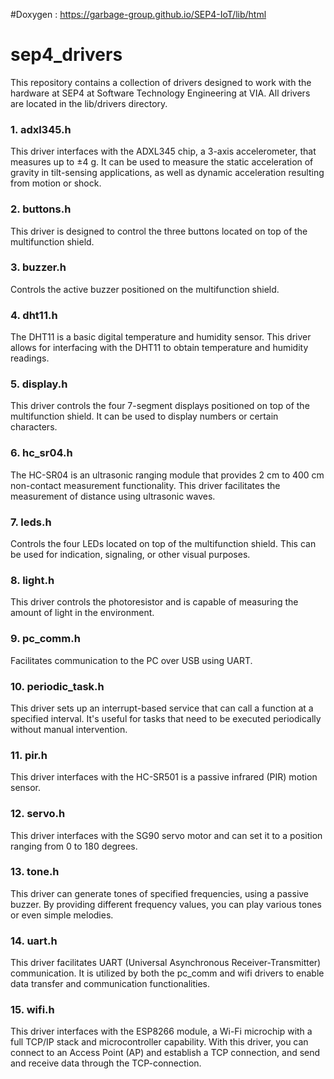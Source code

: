 #Doxygen :
https://garbage-group.github.io/SEP4-IoT/lib/html

# sep4_drivers

This repository contains a collection of drivers designed to work with the hardware at SEP4 at Software Technology Engineering at VIA. All drivers are located in the lib/drivers directory.

### 1. adxl345.h

This driver interfaces with the ADXL345 chip, a 3-axis accelerometer, that measures up to ±4 g. It can be used to measure the static acceleration of gravity in tilt-sensing applications, as well as dynamic acceleration resulting from motion or shock.

### 2. buttons.h

This driver is designed to control the three buttons located on top of the multifunction shield.

### 3. buzzer.h

Controls the active buzzer positioned on the multifunction shield.

### 4. dht11.h

The DHT11 is a basic digital temperature and humidity sensor. This driver allows for interfacing with the DHT11 to obtain temperature and humidity readings.

### 5. display.h

This driver controls the four 7-segment displays positioned on top of the multifunction shield. It can be used to display numbers or certain characters.

### 6. hc_sr04.h

The HC-SR04 is an ultrasonic ranging module that provides 2 cm to 400 cm non-contact measurement functionality. This driver facilitates the measurement of distance using ultrasonic waves.

### 7. leds.h

Controls the four LEDs located on top of the multifunction shield. This can be used for indication, signaling, or other visual purposes.

### 8. light.h

This driver controls the photoresistor and is capable of measuring the amount of light in the environment.

### 9. pc_comm.h

Facilitates communication to the PC over USB using UART.

### 10. periodic_task.h

This driver sets up an interrupt-based service that can call a function at a specified interval. It's useful for tasks that need to be executed periodically without manual intervention.

### 11. pir.h

This driver interfaces with the HC-SR501 is a passive infrared (PIR) motion sensor.

### 12. servo.h

This driver interfaces with the SG90 servo motor and can set it to a position ranging from 0 to 180 degrees.

### 13. tone.h

This driver can generate tones of specified frequencies, using a passive buzzer. By providing different frequency values, you can play various tones or even simple melodies.

### 14. uart.h

This driver facilitates UART (Universal Asynchronous Receiver-Transmitter) communication. It is utilized by both the pc_comm and wifi drivers to enable data transfer and communication functionalities.

### 15. wifi.h

This driver interfaces with the ESP8266 module, a Wi-Fi microchip with a full TCP/IP stack and microcontroller capability. With this driver, you can connect to an Access Point (AP) and establish a TCP connection, and send and receive data through the TCP-connection.
